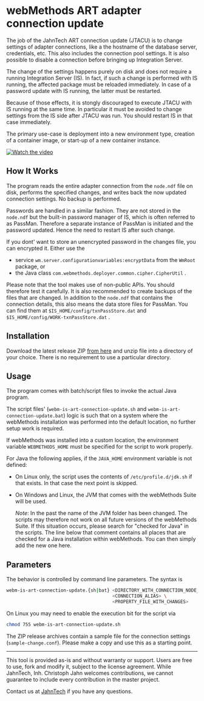 # webMethods ART adapter connection update

The job of the JahnTech ART connection update (JTACU) 
is to change settings of adapter connections, like a the hostname
of the database server, credentials, etc. This also includes
the connection pool settings. It is also possible to disable
a connection before bringing up Integration Server.

The change of the settings happens purely on disk and does not
require a running Integration Server (IS). In fact, if such a change is
performed with IS running, the affected package
must be reloaded immediately. In case of a password update with
IS running, the latter must be restarted.

Because of those effects, it is stongly discouraged to execute
JTACU with IS running at the same time. In particular it must be
avoided to change settings from the IS side after JTACU was run.
You should restart IS in that case immediately.

The primary use-case is deployment into a new environment type,
creation of a container image, or start-up of a new container
instance.

[![Watch the video](https://img.youtube.com/vi/841fooatLkI/hqdefault.jpg)](https://youtu.be/841fooatLkI)

## How It Works

The program reads the entire adapter connection from the `node.ndf`
file on disk, performs the specified changes, and writes back
the now updated connection settings. No backup is performed.

Passwords are handled in a similar fashion. They are not
stored in the `node.ndf` but the built-in password manager
of IS, which is often referred to as PassMan.
Therefore a separate instance of PassMan is initiated and the
password updated. Hence the need to restart IS after such
change.

If you dont' want to store an unencrypted password in the changes
file, you can encrypted it. Either use the

- service `wm.server.configurationvariables:encryptData` from the
  `WmRoot` package, or
- the Java class `com.webmethods.deployer.common.cipher.CipherUtil` .

Please note that the tool makes use of non-public APIs. You should
therefore test it carefully. It is also recommended to create backups
of the files that are changed. In addition to the `node.ndf` that
contains the connection details, this also means the data store files
for PassMan. You can find them at `$IS_HOME/config/txnPassStore.dat`
and `$IS_HOME/config/WORK-txnPassStore.dat` .

## Installation

Download the latest release ZIP
[from here](https://github.com/JahnTech/webmethods-is-art-connection-updater/releases)
and unzip file into a directory of your choice.
There is no requirement to use a particular directory.

## Usage

The program comes with batch/script files
to invoke the actual Java program. 

The script files' (`webm-is-art-connection-update.sh` and 
`webm-is-art-connection-update.bat`) logic is such that on a
system where the webMethods installation was performed
into the default location, no further setup work is required.

If webMethods was installed into a custom location, the environment
variable `WEBMETHODS_HOME` must be specified for the script to
work properly.

For Java the following applies, if the `JAVA_HOME` environment
variable is not defined:

- On Linux only, the script uses the contents of
  `/etc/profile.d/jdk.sh` if that exists. In that case the next
  point is skipped.
- On Windows and Linux, the JVM that comes with the webMethods Suite will
  be used.

  _Note_: In the past the name of the JVM folder has been changed. The scripts
  may therefore not work on all future versions of the webMethods Suite.
  If this situation occurs, please search for "checked for Java" in the scripts.
  The line below that comment contains all places that are checked for a
  Java installation within webMethods. You can then simply add the new one here.

## Parameters

The behavior is controlled by command line parameters. The syntax is

```bash
webm-is-art-connection-update.{sh|bat} <DIRECTORY_WITH_CONNECTION_NODE_NDF> \
                                       <CONNECTION_ALIAS> \
                                       <PROPERTY_FILE_WITH_CHANGES>
```

On Linux you may need to enable the execution bit for the script via
```bash
chmod 755 webm-is-art-connection-update.sh
```

The ZIP release archives contain a sample file for the connection settings
(`sample-change.conf`). Please make a copy and use this as a starting point.

______________________
This tool is provided as-is and without warranty or support. Users are free
to use, fork and modify it, subject to the license agreement.
While JahnTech, Inh. Christoph Jahn welcomes contributions, we cannot guarantee
to include every contribution in the master project.

Contact us at [JahnTech](mailto:info@jahntech.com?subject=Github/JTACU)
if you have any questions.
